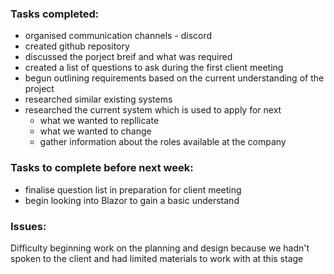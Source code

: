 ### Tasks completed:
- organised communication channels - discord
- created github repository
- discussed the porject breif and what was required
- created a list of questions to ask during the first client meeting
- begun outlining requirements based on the current understanding of the project
- researched similar existing systems
- researched the current system which is used to apply for next
    - what we wanted to repllicate
    - what we wanted to change
    - gather information about the roles available at the company

### Tasks to complete before next week:
- finalise question list in preparation for client meeting
- begin looking into Blazor to gain a basic understand

### Issues:
Difficulty beginning work on the planning and design because we hadn't spoken to the client and had limited materials to work with at this stage
